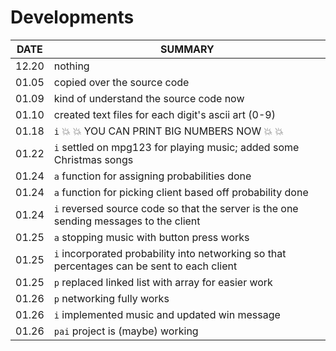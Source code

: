 # Developments

DATE | SUMMARY
--- | ---
12.20 | nothing
01.05 | copied over the source code
01.09 | kind of understand the source code now  
01.10 | created text files for each digit's ascii art (0-9)  
01.18 | `i` :boom: :boom: YOU CAN PRINT BIG NUMBERS NOW :boom: :boom:  
01.22 | `i` settled on mpg123 for playing music; added some Christmas songs  
01.24 | `a` function for assigning probabilities done  
01.24 | `a` function for picking client based off probability done  
01.24 | `i` reversed source code so that the server is the one sending messages to the client  
01.25 | `a` stopping music with button press works 
01.25 | `i` incorporated probability into networking so that percentages can be sent to each client
01.25 | `p` replaced linked list with array for easier work
01.26 | `p` networking fully works
01.26 | `i` implemented music and updated win message
01.26 | `pai` project is (maybe) working
